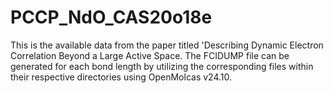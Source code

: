 # PCCP_NdO_CAS20o18e

This is the available data from the paper titled 'Describing Dynamic Electron Correlation Beyond a Large Active Space. The FCIDUMP file can be generated for each bond length by utilizing the corresponding files within their respective directories using OpenMolcas v24.10.

